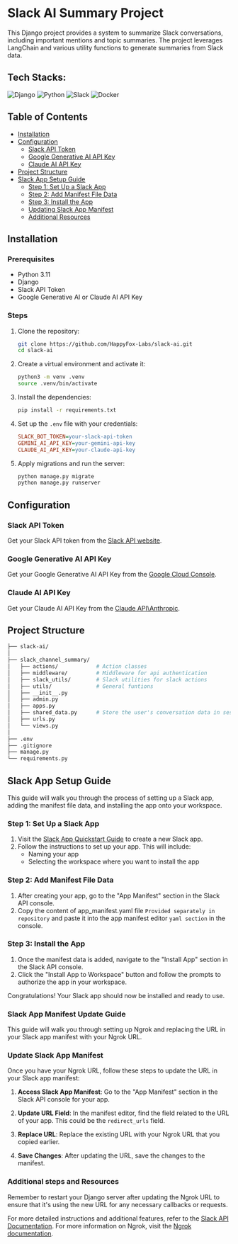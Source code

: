 # Slack AI Summary Project

This Django project provides a system to summarize Slack conversations, including important mentions and topic summaries. The project leverages LangChain and various utility functions to generate summaries from Slack data.

## Tech Stacks:
![Django](https://img.shields.io/badge/django-%23092E20.svg?style=for-the-badge&logo=django&logoColor=white)
![Python](https://img.shields.io/badge/python-%2307405e.svg?style=for-the-badge&logo=python&logoColor=white&color=blue)
![Slack](https://img.shields.io/badge/slack-%23092E20.svg?style=for-the-badge&logo=slack&logoColor=white&color=purple)
![Docker](https://img.shields.io/badge/docker-%238511FA.svg?style=for-the-badge&logo=docker&logoColor=white&color=darkblue)

## Table of Contents

- [Installation](#installation)
- [Configuration](#configuration)
  - [Slack API Token](#slack-api-token)
  - [Google Generative AI API Key](#google-generative-ai-api-key)
  - [Claude AI API Key](#claude-ai-api-key)
- [Project Structure](#project-structure)
- [Slack App Setup Guide](#slack-app-setup-guide)
  - [Step 1: Set Up a Slack App](#step-1-set-up-a-slack-app)
  - [Step 2: Add Manifest File Data](#step-2-add-manifest-file-data)
  - [Step 3: Install the App](#step-3-install-the-app)
  - [Updating Slack App Manifest](#updating-slack-app-manifest)
  - [Additional Resources](#additional-resources)

## Installation

### Prerequisites

- Python 3.11
- Django
- Slack API Token
- Google Generative AI or Claude AI API Key

### Steps

1. Clone the repository:

    ```bash
    git clone https://github.com/HappyFox-Labs/slack-ai.git
    cd slack-ai
    ```

2. Create a virtual environment and activate it:

    ```bash
    python3 -m venv .venv
    source .venv/bin/activate
    ```

3. Install the dependencies:

    ```bash
    pip install -r requirements.txt
    ```

4. Set up the `.env` file with your credentials:

    ```ini
    SLACK_BOT_TOKEN=your-slack-api-token
    GEMINI_AI_API_KEY=your-gemini-api-key
    CLAUDE_AI_API_KEY=your-claude-api-key
    ```

5. Apply migrations and run the server:

    ```bash
    python manage.py migrate
    python manage.py runserver
    ```

## Configuration

### Slack API Token

Get your Slack API token from the [Slack API website](https://api.slack.com).

### Google Generative AI API Key

Get your Google Generative AI API Key from the [Google Cloud Console](https://console.cloud.google.com/).

### Claude AI API Key

Get your Claude AI API Key from the [Claude API\Anthropic](https://www.anthropic.com/api).

## Project Structure

```bash
├── slack-ai/
│
├── slack_channel_summary/
│   ├── actions/            # Action classes
│   ├── middleware/         # Middleware for api authentication 
│   ├── slack_utils/        # Slack utilities for slack actions
│   ├── utils/              # General funtions
│   ├── __init__.py
│   ├── admin.py
│   ├── apps.py
│   ├── shared_data.py      # Store the user's conversation data in session
│   ├── urls.py
│   └── views.py
│   
├── .env
├── .gitignore
├── manage.py
└── requirements.py
```

## Slack App Setup Guide

This guide will walk you through the process of setting up a Slack app, adding the manifest file data, and installing the app onto your workspace.

### Step 1: Set Up a Slack App

1. Visit the [Slack App Quickstart Guide](https://api.slack.com/quickstart) to create a new Slack app.
2. Follow the instructions to set up your app. This will include:
   - Naming your app
   - Selecting the workspace where you want to install the app

### Step 2: Add Manifest File Data

1. After creating your app, go to the "App Manifest" section in the Slack API console.
2. Copy the content of app_manifest.yaml file `Provided separately in repository` and paste it into the app manifest editor `yaml section` in the console.

### Step 3: Install the App

1. Once the manifest data is added, navigate to the "Install App" section in the Slack API console.
2. Click the "Install App to Workspace" button and follow the prompts to authorize the app in your workspace.

Congratulations! Your Slack app should now be installed and ready to use.

### Slack App Manifest Update Guide

This guide will walk you through setting up Ngrok and replacing the URL in your Slack app manifest with your Ngrok URL.


### Update Slack App Manifest

Once you have your Ngrok URL, follow these steps to update the URL in your Slack app manifest:

1. **Access Slack App Manifest**: Go to the "App Manifest" section in the Slack API console for your app.

2. **Update URL Field**: In the manifest editor, find the field related to the URL of your app. This could be the `redirect_urls` field.

3. **Replace URL**: Replace the existing URL with your Ngrok URL that you copied earlier.

4. **Save Changes**: After updating the URL, save the changes to the manifest.

### Additional steps and Resources

Remember to restart your Django server after updating the Ngrok URL to ensure that it's using the new URL for any necessary callbacks or requests.

For more detailed instructions and additional features, refer to the [Slack API Documentation](https://api.slack.com).
For more information on Ngrok, visit the [Ngrok documentation](https://ngrok.com/docs).